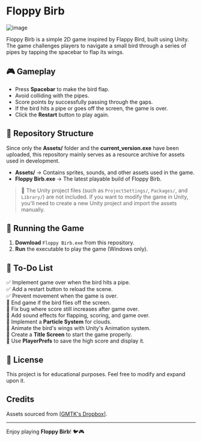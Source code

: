 # Floppy Birb

![image](https://github.com/user-attachments/assets/7fe8b8c2-aa4f-4ce8-8cb4-21e0885960f4)

Floppy Birb is a simple 2D game inspired by Flappy Bird, built using Unity. The game challenges players to navigate a small bird through a series of pipes by tapping the spacebar to flap its wings.

## 🎮 Gameplay
- Press **Spacebar** to make the bird flap.
- Avoid colliding with the pipes.
- Score points by successfully passing through the gaps.
- If the bird hits a pipe or goes off the screen, the game is over.
- Click the **Restart** button to play again.

## 📂 Repository Structure
Since only the **Assets/** folder and the **current_version.exe** have been uploaded, this repository mainly serves as a resource archive for assets used in development.

- **Assets/** → Contains sprites, sounds, and other assets used in the game.  
- **Floppy Birb.exe** → The latest playable build of Floppy Birb.  

> 🔹 The Unity project files (such as `ProjectSettings/`, `Packages/`, and `Library/`) are not included. If you want to modify the game in Unity, you'll need to create a new Unity project and import the assets manually.

## 🔧 Running the Game
1. **Download** `Floppy Birb.exe` from this repository.
2. **Run** the executable to play the game (Windows only).

## 📝 To-Do List
✅ Implement game over when the bird hits a pipe.  
✅ Add a restart button to reload the scene.  
✅ Prevent movement when the game is over.  
🔲 End game if the bird flies off the screen.  
🔲 Fix bug where score still increases after game over.  
🔲 Add sound effects for flapping, scoring, and game over.  
🔲 Implement a **Particle System** for clouds.  
🔲 Animate the bird's wings with Unity's Animation system.  
🔲 Create a **Title Screen** to start the game properly.  
🔲 Use **PlayerPrefs** to save the high score and display it.  

## 📜 License
This project is for educational purposes. Feel free to modify and expand upon it.

## Credits
Assets sourced from [[GMTK's Dropbox](https://www.dropbox.com/scl/fo/h8k4jhq564idb46j31czk/AHeDl5TZW6pZi6ZmSCXiaaM?dl=0&e=3&rlkey=hn50slzeizx0602xxduvzw8kc)].

---

Enjoy playing **Floppy Birb**! 🐦🎮
